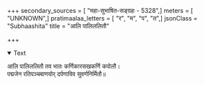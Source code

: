+++
secondary_sources = [ "महा-सुभाषित-सङ्ग्रहः - 5328",]
meters = [ "UNKNOWN",]
pratimaalaa_letters = [ "र", "म", "प", "त",]
jsonClass = "Subhaashita"
title = "आलि पालिललितौ"

+++

<details open><summary>Text</summary>

आलि पालिललितौ तव भातः कर्णिकारसखकर्णि कपोलौ।  
पद्मजेन रतिपञ्चबाणयोर् दर्पणाविव सुवर्णनिर्मितौ॥
</details>
